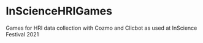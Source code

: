 # InScienceHRIGames
Games for HRI data collection with Cozmo and Clicbot as used at InScience Festival 2021
